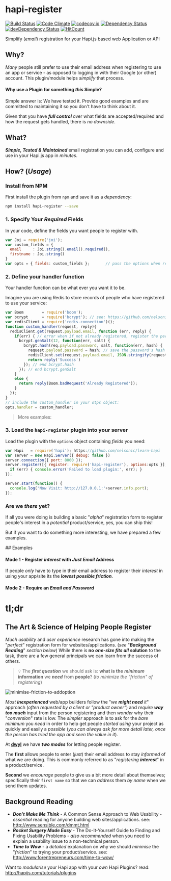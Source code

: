 # hapi-register

[![Build Status](https://travis-ci.org/nelsonic/hapi-register.svg?branch=master)](https://travis-ci.org/nelsonic/hapi-register)
[![Code Climate](https://codeclimate.com/github/nelsonic/hapi-register/badges/gpa.svg)](https://codeclimate.com/github/nelsonic/hapi-register)
[![codecov.io](http://codecov.io/github/nelsonic/hapi-register/coverage.svg?branch=master)](http://codecov.io/github/nelsonic/hapi-register?branch=master)
[![Dependency Status](https://david-dm.org/nelsonic/hapi-register.svg)](https://david-dm.org/nelsonic/hapi-register)
[![devDependency Status](https://david-dm.org/nelsonic/hapi-register/dev-status.svg)](https://david-dm.org/nelsonic/hapi-register#info=devDependencies)
[![HitCount](https://hitt.herokuapp.com/nelsonic/hapi-register.svg)](https://github.com/nelsonic/hapi-register)

Simplify (*email*) registration for your Hapi.js based web Application or API

## Why?

*Many* people still prefer to use their email address when registering
to use an app or service - as opposed to logging in with their Google (or other) account.
This plugin/module helps *simplify* that process.

#### Why use a Plugin for something *this* Simple?

Simple answer is: We have tested it. Provide good examples and are committed
to maintaining it so you don't have to think about it.

Given that you have ***full control*** over what fields
are accepted/required and how the request gets handled,
there is *no downside*.

## What?

***Simple, Tested & Maintained*** email registration you
can add, configure and use in your Hapi.js app in *minutes*.


## How? (*Usage*)

### Install from NPM

First install the plugin from `npm` and save it as a *dependency*:

```sh
npm install hapi-register --save
```

### 1. Specify Your *Required* Fields

In your code, define the fields you want people to register with.

```js
var Joi = require('joi');
var custom_fields = {
  email     : Joi.string().email().required(),
  firstname : Joi.string()
}
var opts = { fields: custom_fields };       // pass the options when registering the plugin
```

### 2. Define your handler function

Your handler function can be what ever you want it to be.

Imagine you are using Redis to store records of people who have registered to use your service:

```js
var Boom        = require('boom');
var bcrypt      = require('bcrypt'); // see: https://github.com/nelsonic/bcrypt
var redisClient = require('redis-connection')();
function custom_handler(request, reply){
  redisClient.get(request.payload.email, function (err, reply) {
    if(err) { // error when if not already registered, register the person:
      bcrypt.genSalt(12, function(err, salt) {
        bcrypt.hash(req.payload.password, salt, function(err, hash) {
          request.payload.password = hash; // save the password's hash
          redisClient.set(request.payload.email, JSON.stringify(request.payload));
          return reply('Success')
        }); // end bcrypt.hash
      }); // end bcrypt.genSalt
    }
    else {
      return reply(Boom.badRequest('Already Registered'));
    }
  });
}
// include the custom_handler in your otps object:
opts.handler = custom_handler;
```
> More examples:

### 3. Load the `hapi-register` plugin into your server

Load the plugin with the `options` object containing *fields* you need:

```js
var Hapi   = require('hapi'); https://github.com/nelsonic/learn-hapi
var server = new Hapi.Server({ debug: false })
server.connection({ port: 8000 });
server.register([{ register: require('hapi-register'), options:opts }], function (err) {
  if (err) { console.error('Failed to load plugin:', err); }
});

server.start(function() {
  console.log('Now Visit: http://127.0.0.1:'+server.info.port);
});
```

### Are we *there* yet?

If all you were doing is building a basic "*alpha*"
registration form to register people's interest in a
*potential* product/service, yes, you can ship this!

But if you want to do something more interesting,
we have prepared a few examples.

## Examples


#### Mode 1 - Register *interest* with *Just Email* Address

If people *only* have to type in their email address to
register their *interest* in using your app/site its
the ***lowest possible friction***.


#### Mode 2 - Require an *Email and Password*




# tl;dr

## The Art & Science of Helping People Register

*Much* *usability* and *user experience* research has gone into making
the "*perfect*" registration form for websites/applications.
(*see* "***Background Reading***" *section below*)
While there is **no** ***one-size fits all*** **solution** to the task,
there are a few general principals we can learn from the success of others.

> :bulb: The ***first question*** we should ask is:
**what is the** ***minimum*** **information** we
***need*** from **people**? (*to minimize the "friction" of registering*)

![minimise-friction-to-addoption](https://cloud.githubusercontent.com/assets/194400/9978113/251295f6-5f19-11e5-8452-ffe9549e07bb.png)

*Most* ***inexperienced*** web/app builders follow the "*we* ***might need*** *it*" approach (*often requested by a client or "product owner"*)
and *require* ***way too much***
input from the person registering and then *wonder* why their "*conversion*"
rate is low. The *simpler* approach is to ask for the *bare minimum*
you *need* in order to help get people *started using* your project as
quickly and easily a *possible* (*you can always ask for more detail later, once the person has tried the app and seen the value in it*).

At [**dwyl**](https://github.com/dwyl) we have ***two modes*** for letting people register.

The **first** allows people to enter (*just*) their
email address to stay *informed* of what we are doing. This is commonly
referred to as "*registering* ***interest***" in a product/service.

**Second** we *encourage* people to give us a bit more detail about themselves;
specifically their `first name` so that we can *address* them *by name*
when we send them updates.

## Background Reading

+ ***Don’t Make Me Think*** - A Common Sense Approach to Web Usability -
*essential* reading for anyone building web sites/applications. see: http://www.sensible.com/dmmt.html
+ ***Rocket Surgery Made Easy*** - The Do-It-Yourself Guide to Finding and Fixing Usability Problems - *also recommended* when you need to
explain a usability issue to a non-technical person.
+ ***Time to Wow*** - a *detailed* explanation on why we should
*minimise* the "*friction*" to trying your product/service. see:
http://www.forentrepreneurs.com/time-to-wow/

Want to *modularise* your Hapi app with your
*own* Hapi Plugins? read: http://hapijs.com/tutorials/plugins
